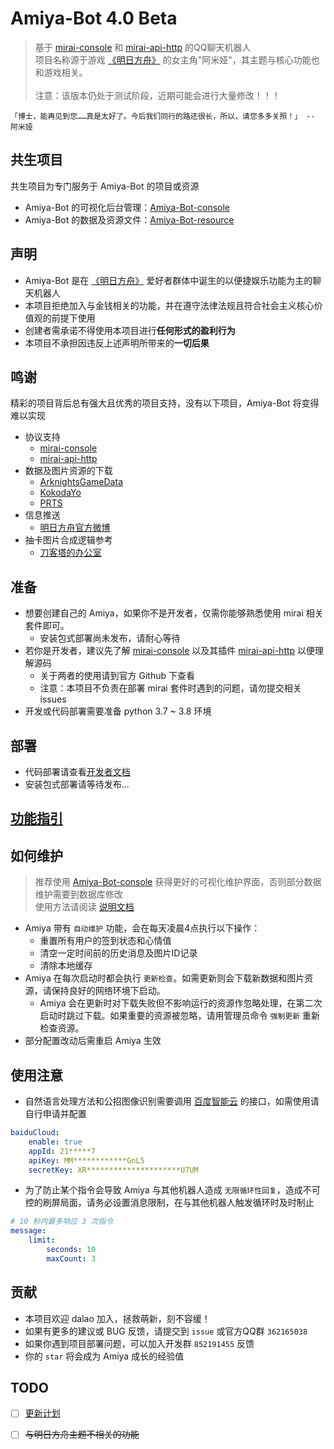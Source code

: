 # Amiya-Bot 4.0 Beta

> 基于 [mirai-console](https://github.com/mamoe/mirai-console) 和 [mirai-api-http](https://github.com/project-mirai/mirai-api-http) 的QQ聊天机器人<br>
> 项目名称源于游戏 [《明日方舟》](https://ak.hypergryph.com/) 的女主角"阿米娅"，其主题与核心功能也和游戏相关。
> <br><br>注意：该版本仍处于测试阶段，近期可能会进行大量修改！！！

    「博士，能再见到您……真是太好了。今后我们同行的路还很长，所以，请您多多关照！」 -- 阿米娅

## 共生项目

共生项目为专门服务于 Amiya-Bot 的项目或资源

- Amiya-Bot 的可视化后台管理：[Amiya-Bot-console](https://github.com/vivien8261/Amiya-Bot-console)
- Amiya-Bot 的数据及资源文件：[Amiya-Bot-resource](https://github.com/vivien8261/Amiya-Bot-resource)

## 声明

- Amiya-Bot 是在 [《明日方舟》](https://ak.hypergryph.com/) 爱好者群体中诞生的以便捷娱乐功能为主的聊天机器人
- 本项目拒绝加入与金钱相关的功能，并在遵守法律法规且符合社会主义核心价值观的前提下使用
- 创建者需承诺不得使用本项目进行**任何形式的盈利行为**
- 本项目不承担因违反上述声明所带来的**一切后果**

## 鸣谢

精彩的项目背后总有强大且优秀的项目支持，没有以下项目，Amiya-Bot 将变得难以实现

- 协议支持
    - [mirai-console](https://github.com/mamoe/mirai-console)
    - [mirai-api-http](https://github.com/project-mirai/mirai-api-http)
- 数据及图片资源的下载
    - [ArknightsGameData](https://github.com/Kengxxiao/ArknightsGameData)
    - [KokodaYo](https://www.kokodayo.fun/)
    - [PRTS](http://prts.wiki/)
- 信息推送
    - [明日方舟官方微博](https://m.weibo.cn/u/6279793937)
- 抽卡图片合成逻辑参考
    - [刀客塔的办公室](https://github.com/Rominwolf/doctors_office)

## 准备

- 想要创建自己的 Amiya，如果你不是开发者，仅需你能够熟悉使用 mirai 相关套件即可。
    - 安装包式部署尚未发布，请耐心等待
- 若你是开发者，建议先了解 [mirai-console](https://github.com/mamoe/mirai-console)
  以及其插件 [mirai-api-http](https://github.com/project-mirai/mirai-api-http)
  以便理解源码
    - 关于两者的使用请到官方 Github 下查看
    - 注意：本项目不负责在部署 mirai 套件时遇到的问题，请勿提交相关 issues
- 开发或代码部署需要准备 python 3.7 ~ 3.8 环境

## 部署

- 代码部署请查看[开发者文档](_docs/deployment.md)
- 安装包式部署请等待发布...

## [功能指引](_docs/function.md)

## 如何维护

> 推荐使用 [Amiya-Bot-console](https://github.com/vivien8261/Amiya-Bot-console) 获得更好的可视化维护界面，否则部分数据维护需要到数据库修改<br>
> 使用方法请阅读 [说明文档](_docs/console.md) <br>

- Amiya 带有 `自动维护` 功能，会在每天凌晨4点执行以下操作：
    - 重置所有用户的签到状态和心情值
    - 清空一定时间前的历史消息及图片ID记录
    - 清除本地缓存
- Amiya 在每次启动时都会执行 `更新检查`。如需更新则会下载新数据和图片资源，请保持良好的网络环境下启动。
    - Amiya 会在更新时对下载失败但不影响运行的资源作忽略处理，在第二次启动时跳过下载。如果重要的资源被忽略，请用管理员命令 `强制更新` 重新检查资源。
- 部分配置改动后需重启 Amiya 生效

## 使用注意

- 自然语言处理方法和公招图像识别需要调用 [百度智能云](https://cloud.baidu.com/)
  的接口，如需使用请自行申请并配置

```yaml
baiduCloud:
    enable: true
    appId: 21*****7
    apiKey: MM************GnL5
    secretKey: XR*********************U7UM
```

- 为了防止某个指令会导致 Amiya 与其他机器人造成 `无限循环性回复`，造成不可控的刷屏局面，请务必设置消息限制，在与其他机器人触发循环时及时制止

```yaml
# 10 秒内最多响应 3 次指令
message:
    limit:
        seconds: 10
        maxCount: 3
```

## 贡献

- 本项目欢迎 dalao 加入，拯救萌新，刻不容缓！
- 如果有更多的建议或 BUG 反馈，请提交到 `issue` 或官方QQ群 `362165038`
- 如果你遇到项目部署问题，可以加入开发群 `852191455` 反馈
- 你的 `star` 将会成为 Amiya 成长的经验值

## TODO

- [ ] [更新计划](projects/1)
- [ ] <del>与明日方舟主题不相关的功能</del>

